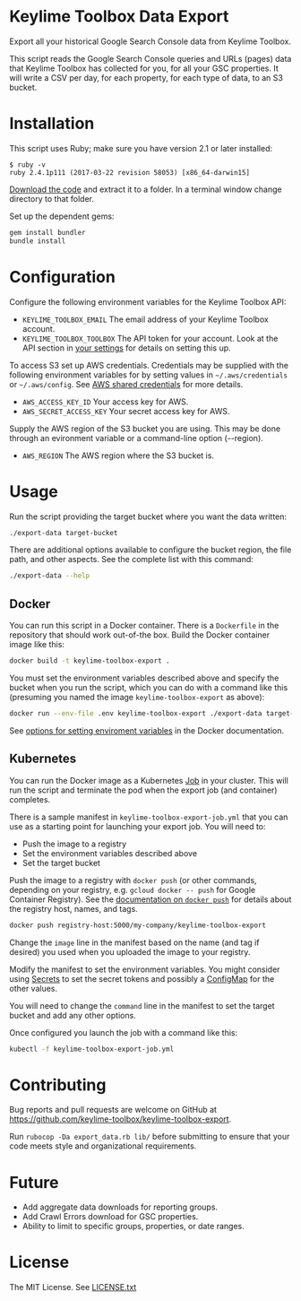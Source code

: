 # Keylime Toolbox Data Export

Export all your historical Google Search Console data from Keylime Toolbox.

This script reads the Google Search Console queries and URLs (pages) data 
that Keylime Toolbox has collected for you, for all your GSC properties. It will
write a CSV per day, for each property, for each type of data, to an S3 bucket.

# Installation

This script uses Ruby; make sure you have version 2.1 or later installed:

```
$ ruby -v
ruby 2.4.1p111 (2017-03-22 revision 58053) [x86_64-darwin15]
```

[Download the code](https://github.com/keylimetoolbox/keylime-toolbox-export/archive/master.zip) 
and extract it to a folder. In a terminal window change directory to that folder.

Set up the dependent gems:
 
```bash
gem install bundler
bundle install
```

# Configuration

Configure the following environment variables for the Keylime Toolbox API:

- `KEYLIME_TOOLBOX_EMAIL`  The email address of your Keylime Toolbox account.
- `KEYLIME_TOOLBOX_TOOLBOX`  The API token for your account. Look at the API section in 
[your settings](https://app.keylime.io/settings/profile) for details on setting this up.

To access S3 set up AWS credentials. Credentials may be supplied with the following environment 
variables for by setting values in `~/.aws/credentials` or `~/.aws/config`. See 
[AWS shared credentials](https://aws.amazon.com/blogs/security/a-new-and-standardized-way-to-manage-credentials-in-the-aws-sdks/)
for more details.

- `AWS_ACCESS_KEY_ID`      Your access key for AWS.
- `AWS_SECRET_ACCESS_KEY`  Your secret access key for AWS.

Supply the AWS region of the S3 bucket you are using. This may be done through 
an evironment variable or a command-line option (--region). 

- `AWS_REGION`             The AWS region where the S3 bucket is.


# Usage

Run the script providing the target bucket where you want the data written:

```bash
./export-data target-bucket
```

There are additional options available to configure the bucket region, the file path, and other
aspects. See the complete list with this command:

```bash
./export-data --help
```

## Docker

You can run this script in a Docker container. There is a `Dockerfile` in the repository
that should work out-of-the box. Build the Docker container image like this:

```bash
docker build -t keylime-toolbox-export .
```

You must set the environment variables described above and specify the bucket when you run 
the script, which you can do with a command like this (presuming you named the image
`keylime-toolbox-export` as above):

```bash
docker run --env-file .env keylime-toolbox-export ./export-data target-bucket
```

See [options for setting enviroment variables](https://docs.docker.com/engine/reference/commandline/run/#set-environment-variables--e---env---env-file)
in the Docker documentation.

## Kubernetes

You can run the Docker image as a Kubernetes
[Job](https://kubernetes.io/docs/concepts/workloads/controllers/jobs-run-to-completion/)
in your cluster. This will run the script and terminate the pod when the export job (and
container) completes.

There is a sample manifest in `keylime-toolbox-export-job.yml` that you can use as a
starting point for launching your export job. You will need to:
- Push the image to a registry
- Set the environment variables described above
- Set the target bucket

Push the image to a registry with `docker push` (or other commands, depending on your
registry, e.g. `gcloud docker -- push` for Google Container Registry). See the [documentation
on `docker push`](https://docs.docker.com/engine/reference/commandline/push/) for details
about the registry host, names, and tags.

```bash
docker push registry-host:5000/my-company/keylime-toolbox-export
```

Change the `image` line in the manifest based on the name (and tag if desired) you used
when you uploaded the image to your registry.

Modify the manifest to set the environment variables. You might consider using
[Secrets](https://kubernetes.io/docs/concepts/configuration/secret/) to set the secret tokens
and possibly a
[ConfigMap](https://kubernetes.io/docs/tasks/configure-pod-container/configure-pod-configmap/)
for the other values.

You will need to change the `command` line in the manifest to set the target bucket and add
any other options.

Once configured you launch the job with a command like this:

```bash
kubectl -f keylime-toolbox-export-job.yml
```

# Contributing

Bug reports and pull requests are welcome on GitHub at 
https://github.com/keylime-toolbox/keylime-toolbox-export.

Run `rubocop -Da export_data.rb lib/` before submitting to ensure that your code
meets style and organizational requirements.

# Future

- Add aggregate data downloads for reporting groups.
- Add Crawl Errors download for GSC properties.
- Ability to limit to specific groups, properties, or date ranges.

# License

The MIT License. See [LICENSE.txt](LICENSE.txt)
